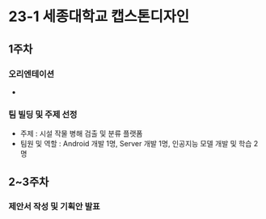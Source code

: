 # 23-1 세종대학교 캡스톤디자인

## 1주차
### 오리엔테이션
* 
### 팀 빌딩 및 주제 선정
* 주제 : 시설 작물 병해 검출 및 분류 플랫폼   
* 팀원 및 역할 : Android 개발 1명, Server 개발 1명, 인공지능 모델 개발 및 학습 2명   

## 2~3주차
### 제안서 작성 및 기획안 발표
